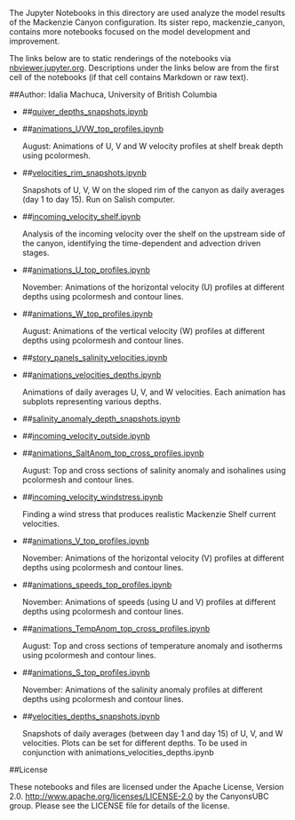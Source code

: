 The Jupyter Notebooks in this directory are used analyze the model results of the Mackenzie Canyon configuration. Its sister repo, mackenzie_canyon, contains more notebooks focused on the model development and improvement.

The links below are to static renderings of the notebooks via
[nbviewer.jupyter.org](http://nbviewer.jupyter.org/).
Descriptions under the links below are from the first cell of the notebooks
(if that cell contains Markdown or raw text).

##Author: Idalia Machuca, University of British Columbia

* ##[quiver_depths_snapshots.ipynb](http://nbviewer.jupyter.org/urls/bitbucket.org/CanyonsUBC/analysis_mackenzie_canyon/raw/tip/notebooks/general_circulation/quiver_depths_snapshots.ipynb)  
    
* ##[animations_UVW_top_profiles.ipynb](http://nbviewer.jupyter.org/urls/bitbucket.org/CanyonsUBC/analysis_mackenzie_canyon/raw/tip/notebooks/general_circulation/animations_UVW_top_profiles.ipynb)  
    
    August: Animations of U, V and W velocity profiles at shelf break depth using pcolormesh.  

* ##[velocities_rim_snapshots.ipynb](http://nbviewer.jupyter.org/urls/bitbucket.org/CanyonsUBC/analysis_mackenzie_canyon/raw/tip/notebooks/general_circulation/velocities_rim_snapshots.ipynb)  
    
    Snapshots of U, V, W on the sloped rim of the canyon as daily averages (day 1 to day 15). Run on Salish computer.   

* ##[incoming_velocity_shelf.ipynb](http://nbviewer.jupyter.org/urls/bitbucket.org/CanyonsUBC/analysis_mackenzie_canyon/raw/tip/notebooks/general_circulation/incoming_velocity_shelf.ipynb)  
    
    Analysis of the incoming velocity over the shelf on the upstream side of the canyon, identifying the time-dependent and advection driven stages.  

* ##[animations_U_top_profiles.ipynb](http://nbviewer.jupyter.org/urls/bitbucket.org/CanyonsUBC/analysis_mackenzie_canyon/raw/tip/notebooks/general_circulation/animations_U_top_profiles.ipynb)  
    
    November: Animations of the horizontal velocity (U) profiles at different depths using pcolormesh and contour lines.  

* ##[animations_W_top_profiles.ipynb](http://nbviewer.jupyter.org/urls/bitbucket.org/CanyonsUBC/analysis_mackenzie_canyon/raw/tip/notebooks/general_circulation/animations_W_top_profiles.ipynb)  
    
    August: Animations of the vertical velocity (W) profiles at different depths using pcolormesh and contour lines.  

* ##[story_panels_salinity_velocities.ipynb](http://nbviewer.jupyter.org/urls/bitbucket.org/CanyonsUBC/analysis_mackenzie_canyon/raw/tip/notebooks/general_circulation/story_panels_salinity_velocities.ipynb)  
    
* ##[animations_velocities_depths.ipynb](http://nbviewer.jupyter.org/urls/bitbucket.org/CanyonsUBC/analysis_mackenzie_canyon/raw/tip/notebooks/general_circulation/animations_velocities_depths.ipynb)  
    
    Animations of daily averages U, V, and W velocities. Each animation has subplots representing various depths.  

* ##[salinity_anomaly_depth_snapshots.ipynb](http://nbviewer.jupyter.org/urls/bitbucket.org/CanyonsUBC/analysis_mackenzie_canyon/raw/tip/notebooks/general_circulation/salinity_anomaly_depth_snapshots.ipynb)  
    
* ##[incoming_velocity_outside.ipynb](http://nbviewer.jupyter.org/urls/bitbucket.org/CanyonsUBC/analysis_mackenzie_canyon/raw/tip/notebooks/general_circulation/incoming_velocity_outside.ipynb)  
    
* ##[animations_SaltAnom_top_cross_profiles.ipynb](http://nbviewer.jupyter.org/urls/bitbucket.org/CanyonsUBC/analysis_mackenzie_canyon/raw/tip/notebooks/general_circulation/animations_SaltAnom_top_cross_profiles.ipynb)  
    
    August: Top and cross sections of salinity anomaly and isohalines using pcolormesh and contour lines.  

* ##[incoming_velocity_windstress.ipynb](http://nbviewer.jupyter.org/urls/bitbucket.org/CanyonsUBC/analysis_mackenzie_canyon/raw/tip/notebooks/general_circulation/incoming_velocity_windstress.ipynb)  
    
    Finding a wind stress that produces realistic Mackenzie Shelf current velocities.  

* ##[animations_V_top_profiles.ipynb](http://nbviewer.jupyter.org/urls/bitbucket.org/CanyonsUBC/analysis_mackenzie_canyon/raw/tip/notebooks/general_circulation/animations_V_top_profiles.ipynb)  
    
    November: Animations of the horizontal velocity (V) profiles at different depths using pcolormesh and contour lines.  

* ##[animations_speeds_top_profiles.ipynb](http://nbviewer.jupyter.org/urls/bitbucket.org/CanyonsUBC/analysis_mackenzie_canyon/raw/tip/notebooks/general_circulation/animations_speeds_top_profiles.ipynb)  
    
    November: Animations of speeds (using U and V) profiles at different depths using pcolormesh and contour lines.  

* ##[animations_TempAnom_top_cross_profiles.ipynb](http://nbviewer.jupyter.org/urls/bitbucket.org/CanyonsUBC/analysis_mackenzie_canyon/raw/tip/notebooks/general_circulation/animations_TempAnom_top_cross_profiles.ipynb)  
    
    August: Top and cross sections of temperature anomaly and isotherms using pcolormesh and contour lines.  

* ##[animations_S_top_profiles.ipynb](http://nbviewer.jupyter.org/urls/bitbucket.org/CanyonsUBC/analysis_mackenzie_canyon/raw/tip/notebooks/general_circulation/animations_S_top_profiles.ipynb)  
    
    November: Animations of the salinity anomaly profiles at different depths using pcolormesh and contour lines.  

* ##[velocities_depths_snapshots.ipynb](http://nbviewer.jupyter.org/urls/bitbucket.org/CanyonsUBC/analysis_mackenzie_canyon/raw/tip/notebooks/general_circulation/velocities_depths_snapshots.ipynb)  
    
    Snapshots of daily averages (between day 1 and day 15) of U, V, and W velocities. Plots can be set for different depths. To be used in conjunction with animations_velocities_depths.ipynb  


##License

These notebooks and files are licensed under the Apache License, Version 2.0.
http://www.apache.org/licenses/LICENSE-2.0 by the CanyonsUBC group.
Please see the LICENSE file for details of the license.
